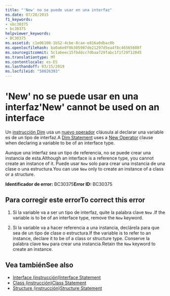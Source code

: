 ```yaml
---
title: "'New' no se puede usar en una interfaz"
ms.date: 07/20/2015
f1_keywords:
- vbc30375
- bc30375
helpviewer_keywords:
- BC30375
ms.assetid: c1e06108-1b52-4cbe-8cae-e816a0dbac0b
ms.openlocfilehash: ba0a6e0f0b305907de21297d5ea4f8c46565608f
ms.sourcegitcommit: 5c1abeec15fbddcc7dbaa729fabc1f1f29f12045
ms.translationtype: MT
ms.contentlocale: es-ES
ms.lasthandoff: 03/15/2019
ms.locfileid: "58026393"
---
```

# <a name="new-cannot-be-used-on-an-interface"></a><span data-ttu-id="deab0-102">'New' no se puede usar en una interfaz</span><span class="sxs-lookup"><span data-stu-id="deab0-102">'New' cannot be used on an interface</span></span>
<span data-ttu-id="deab0-103">Un [instrucción Dim](../../visual-basic/language-reference/statements/dim-statement.md) usa un [nuevo operador](../../visual-basic/language-reference/operators/new-operator.md) cláusula al declarar una variable es de un tipo de interfaz.</span><span class="sxs-lookup"><span data-stu-id="deab0-103">A [Dim Statement](../../visual-basic/language-reference/statements/dim-statement.md) uses a [New Operator](../../visual-basic/language-reference/operators/new-operator.md) clause when declaring a variable to be of an interface type.</span></span>  
  
 <span data-ttu-id="deab0-104">Aunque una interfaz sea un tipo de referencia, no se puede crear una instancia de esta.</span><span class="sxs-lookup"><span data-stu-id="deab0-104">Although an interface is a reference type, you cannot create an instance of it.</span></span> <span data-ttu-id="deab0-105">Puede usar `New` solo para crear una instancia de una clase o una estructura.</span><span class="sxs-lookup"><span data-stu-id="deab0-105">You can use `New` only to create an instance of a class or a structure.</span></span>  
  
 <span data-ttu-id="deab0-106">**Identificador de error:** BC30375</span><span class="sxs-lookup"><span data-stu-id="deab0-106">**Error ID:** BC30375</span></span>  
  
## <a name="to-correct-this-error"></a><span data-ttu-id="deab0-107">Para corregir este error</span><span class="sxs-lookup"><span data-stu-id="deab0-107">To correct this error</span></span>  
  
1.  <span data-ttu-id="deab0-108">Si la variable va a ser un tipo de interfaz, quite la palabra clave `New` .</span><span class="sxs-lookup"><span data-stu-id="deab0-108">If the variable is to be of an interface type, remove the `New` keyword.</span></span>  
  
2.  <span data-ttu-id="deab0-109">Si la variable va a hacer referencia a una instancia, declárela para que sea de un tipo de clase o estructura.</span><span class="sxs-lookup"><span data-stu-id="deab0-109">If the variable is to refer to an instance, declare it to be of a class or structure type.</span></span> <span data-ttu-id="deab0-110">Conserve la palabra clave `New` para crear una instancia.</span><span class="sxs-lookup"><span data-stu-id="deab0-110">Retain the `New` keyword to create an instance.</span></span>  
  
## <a name="see-also"></a><span data-ttu-id="deab0-111">Vea también</span><span class="sxs-lookup"><span data-stu-id="deab0-111">See also</span></span>

- [<span data-ttu-id="deab0-112">Interface (instrucción)</span><span class="sxs-lookup"><span data-stu-id="deab0-112">Interface Statement</span></span>](../../visual-basic/language-reference/statements/interface-statement.md)
- [<span data-ttu-id="deab0-113">Class (instrucción)</span><span class="sxs-lookup"><span data-stu-id="deab0-113">Class Statement</span></span>](../../visual-basic/language-reference/statements/class-statement.md)
- [<span data-ttu-id="deab0-114">Structure (instrucción)</span><span class="sxs-lookup"><span data-stu-id="deab0-114">Structure Statement</span></span>](../../visual-basic/language-reference/statements/structure-statement.md)
